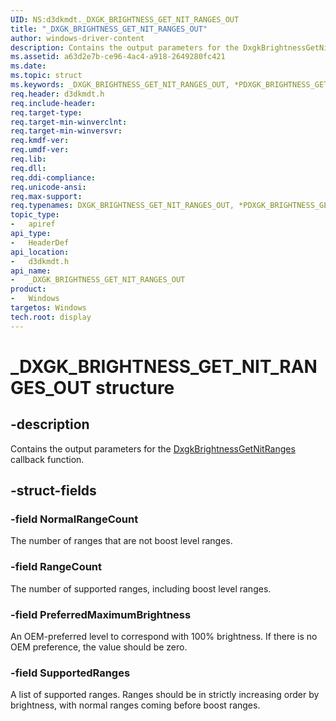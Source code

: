 ```yaml
---
UID: NS:d3dkmdt._DXGK_BRIGHTNESS_GET_NIT_RANGES_OUT
title: "_DXGK_BRIGHTNESS_GET_NIT_RANGES_OUT"
author: windows-driver-content
description: Contains the output parameters for the DxgkBrightnessGetNitRanges callback function.
ms.assetid: a63d2e7b-ce96-4ac4-a918-2649280fc421
ms.date:
ms.topic: struct
ms.keywords: _DXGK_BRIGHTNESS_GET_NIT_RANGES_OUT, *PDXGK_BRIGHTNESS_GET_NIT_RANGES_OUT, DXGK_BRIGHTNESS_GET_NIT_RANGES_OUT,
req.header: d3dkmdt.h
req.include-header:
req.target-type:
req.target-min-winverclnt:
req.target-min-winversvr:
req.kmdf-ver:
req.umdf-ver:
req.lib:
req.dll:
req.ddi-compliance:
req.unicode-ansi:
req.max-support:
req.typenames: DXGK_BRIGHTNESS_GET_NIT_RANGES_OUT, *PDXGK_BRIGHTNESS_GET_NIT_RANGES_OUT
topic_type:
-	apiref
api_type:
-	HeaderDef
api_location:
-	d3dkmdt.h
api_name:
-	_DXGK_BRIGHTNESS_GET_NIT_RANGES_OUT
product:
-	Windows
targetos: Windows
tech.root: display
---
```


# _DXGK_BRIGHTNESS_GET_NIT_RANGES_OUT structure

## -description

Contains the output parameters for the [DxgkBrightnessGetNitRanges](..\dispmprt\nc-dispmprt-dxgk_brightness_get_nit_ranges.md) callback function.

## -struct-fields

### -field NormalRangeCount

The number of ranges that are not boost level ranges.

### -field RangeCount

The number of supported ranges, including boost level ranges.

### -field PreferredMaximumBrightness

An OEM-preferred level to correspond with 100% brightness. If there is no OEM preference, the value should be zero.

### -field SupportedRanges

A list of supported ranges. Ranges should be in strictly increasing order by brightness, with normal ranges coming before boost ranges.

